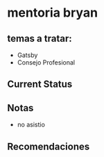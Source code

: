# mentoria bryan

## temas a tratar:

- Gatsby
- Consejo Profesional

## Current Status

## Notas

- no asistio

## Recomendaciones
